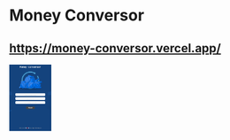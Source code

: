 # Money Conversor
## https://money-conversor.vercel.app/
<img src = '/Images/moneyConversor.png' height = '120px'>
